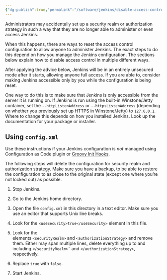 ```yaml
---
{"dg-publish":true,"permalink":"/software/jenkins/disable-access-control-in-jenkins/","tags":["public"],"noteIcon":"1","created":"2024-08-03T14:53:21.437+02:00","updated":"2023-03-14T14:38:57.000+01:00"}
---
```



Administrators may accidentally set up a security realm or authorization strategy in such a way that they are no longer able to administer or even access Jenkins.

When this happens, there are ways to reset the access control configuration to allow anyone to administer Jenkins. The exact steps to do this depend on how you manage the Jenkins configuration. The sections below explain how to disable access control in multiple different ways.

After applying the advice below, Jenkins will be in an entirely unsecured mode after it starts, allowing anyone full access. If you are able to, consider making Jenkins accessible only by you while the configuration is being reset.

One way to do this is to make sure that Jenkins is only accessible from the server it is running on. If Jenkins is run using the built-in Winstone/Jetty container, set the `--httpListenAddress` or `--httpsListenAddress` (depending on whether you previously set up HTTPS in Winstone/Jetty) to `127.0.0.1`. Where to change this depends on how you installed Jenkins. Look up the documentation for your package or installer.

## Using `config.xml`[](https://www.jenkins.io/doc/book/security/access-control/disable/#using-config-xml)

Use these instructions if your Jenkins configuration is _not_ managed using Configuration as Code plugin or [Groovy Init Hooks](https://www.jenkins.io/doc/book/managing/groovy-hook-scripts/).

The following steps will delete the configuration for security realm and authorization strategy. Make sure you have a backup, to be able to restore the configuration to as close to the original state (except one where you’re not locked out) as possible.

1.  Stop Jenkins.

2.  Go to the Jenkins home directory.

3.  Open the file `config.xml` in this directory in a text editor. Make sure you use an editor that supports Unix line breaks.

4.  Look for the `<useSecurity>true</useSecurity>` element in this file.

5.  Look for the elements `<securityRealm>` and `<authorizationStrategy>` and remove them. Either may span multiple lines, delete everything up to and including `` </securityRealm>` `` and `</authorizationStrategy>`, respectively.

6.  Replace `true` with `false`.

7.  Start Jenkins.
